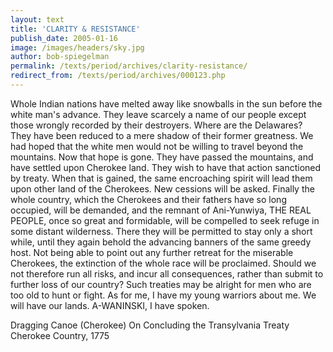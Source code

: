 ```yaml
---
layout: text
title: 'CLARITY & RESISTANCE'
publish_date: 2005-01-16
image: /images/headers/sky.jpg
author: bob-spiegelman
permalink: /texts/period/archives/clarity-resistance/
redirect_from: /texts/period/archives/000123.php
---
```

Whole Indian nations have melted away like snowballs in the sun before the white man's advance. They leave scarcely a name of our people except those wrongly recorded by their destroyers. Where are the Delawares? They have been reduced to a mere shadow of their former greatness. We had hoped that the white men would not be willing to travel beyond the mountains. Now that hope is gone. They have passed the mountains, and have settled upon Cherokee land. They wish to have that action sanctioned by treaty. When that is gained, the same encroaching spirit will lead them upon other land of the Cherokees. New cessions will be asked. Finally the whole country, which the Cherokees and their fathers have so long occupied, will be demanded, and the remnant of Ani-Yunwiya, THE REAL PEOPLE, once so great and formidable, will be compelled to seek refuge in some distant wilderness. There they will be permitted to stay only a short while, until they again behold the advancing banners of the same greedy host. Not being able to point out any further retreat for the miserable Cherokees, the extinction of the whole race will be proclaimed. Should we not therefore run all risks, and incur all consequences, rather than submit to further loss of our country? Such treaties may be alright for men who are too old to hunt or fight. As for me, I have my young warriors about me. We will have our lands. A-WANINSKI, I have spoken.

Dragging Canoe (Cherokee)
On Concluding the Transylvania Treaty
Cherokee Country, 1775
